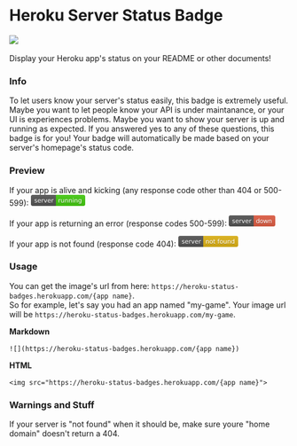 # Heroku Server Status Badge
![](https://heroku-status-badges.herokuapp.com/heroku-status-badges)

Display your Heroku app's status on your README or other documents!

### Info
To let users know your server's status easily, this badge is extremely useful. Maybe you want to let people know your API is under maintanance, or your UI is experiences problems. Maybe you want to show your server is up and running as expected. If you answered yes to any of these questions, this badge is for you! Your badge will automatically be made based on your server's homepage's status code.

### Preview
If your app is alive and kicking (any response code other than 404 or 500-599):
![](badges/running.png)

If your app is returning an error (response codes 500-599):
![](badges/down.png)

If your app is not found (response code 404):
![](badges/not_found.png)

### Usage
You can get the image's url from here: `https://heroku-status-badges.herokuapp.com/{app name}`. \
So for example, let's say you had an app named "my-game". Your image url will be `https://heroku-status-badges.herokuapp.com/my-game`.

**Markdown**

    ![](https://heroku-status-badges.herokuapp.com/{app name})

**HTML**

    <img src="https://heroku-status-badges.herokuapp.com/{app name}">

### Warnings and Stuff
If your server is "not found" when it should be, make sure youre "home domain" doesn't return a 404.